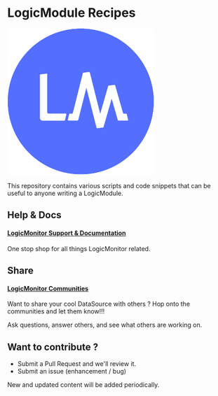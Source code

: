 # LogicModule Recipes

![text](https://github.com/logicmonitor/monitoring-recipes/blob/master/LM_Logo.png)

This repository contains various scripts and code snippets that can be useful to anyone writing a LogicModule.

## Help & Docs
#### [LogicMonitor Support & Documentation](https://www.logicmonitor.com/support/)
One stop shop for all things LogicMonitor related.

## Share
#### [LogicMonitor Communities](https://communities.logicmonitor.com/)
Want to share your cool DataSource with others ? Hop onto the communities and let them know!!!

Ask questions, answer others, and see what others are working on.

## Want to contribute ?

 * Submit a Pull Request and we'll review it.
 * Submit an issue (enhancement / bug)

New and updated content will be added periodically.
